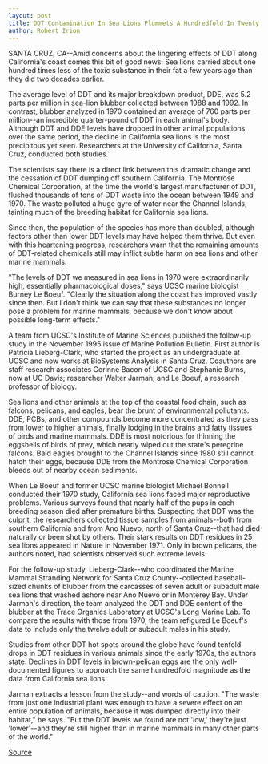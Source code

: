 ```yaml
---
layout: post
title: DDT Contamination In Sea Lions Plummets A Hundredfold In Twenty Years
author: Robert Irion
---
```


SANTA CRUZ, CA--Amid concerns about the lingering effects of DDT  along California's coast comes this bit of good news: Sea lions  carried about one hundred times less of the toxic substance in their  fat a few years ago than they did two decades earlier.

The average level of DDT and its major breakdown product,  DDE, was 5.2 parts per million in sea-lion blubber collected between  1988 and 1992. In contrast, blubber analyzed in 1970 contained an  average of 760 parts per million--an incredible quarter-pound of  DDT in each animal's body. Although DDT and DDE levels have dropped  in other animal populations over the same period, the decline in  California sea lions is the most precipitous yet seen. Researchers at  the University of California, Santa Cruz, conducted both studies.

The scientists say there is a direct link between this dramatic  change and the cessation of DDT dumping off southern California. The  Montrose Chemical Corporation, at the time the world's largest  manufacturer of DDT, flushed thousands of tons of DDT waste into  the ocean between 1949 and 1970. The waste polluted a huge gyre of  water near the Channel Islands, tainting much of the breeding  habitat for California sea lions.

Since then, the population of the species has more than  doubled, although factors other than lower DDT levels may have  helped them thrive. But even with this heartening progress,  researchers warn that the remaining amounts of DDT-related  chemicals still may inflict subtle harm on sea lions and other  marine mammals.

"The levels of DDT we measured in sea lions in 1970 were  extraordinarily high, essentially pharmacological doses," says UCSC  marine biologist Burney Le Boeuf. "Clearly the situation along the  coast has improved vastly since then. But I don't think we can say  that these substances no longer pose a problem for marine mammals,  because we don't know about possible long-term effects."

A team from UCSC's Institute of Marine Sciences published the  follow-up study in the November 1995 issue of Marine Pollution  Bulletin. First author is Patricia Lieberg-Clark, who started the  project as an undergraduate at UCSC and now works at BioSystems  Analysis in Santa Cruz. Coauthors are staff research associates  Corinne Bacon of UCSC and Stephanie Burns, now at UC Davis;  researcher Walter Jarman; and Le Boeuf, a research professor of  biology.

Sea lions and other animals at the top of the coastal food  chain, such as falcons, pelicans, and eagles, bear the brunt of  environmental pollutants. DDE, PCBs, and other compounds become  more concentrated as they pass from lower to higher animals,  finally lodging in the brains and fatty tissues of birds and marine  mammals. DDE is most notorious for thinning the eggshells of birds  of prey, which nearly wiped out the state's peregrine falcons. Bald  eagles brought to the Channel Islands since 1980 still cannot hatch  their eggs, because DDE from the Montrose Chemical Corporation  bleeds out of nearby ocean sediments.

When Le Boeuf and former UCSC marine biologist Michael  Bonnell conducted their 1970 study, California sea lions faced major  reproductive problems. Various surveys found that nearly half of the  pups in each breeding season died after premature births. Suspecting  that DDT was the culprit, the researchers collected tissue samples  from animals--both from southern California and from Ano Nuevo,  north of Santa Cruz--that had died naturally or been shot by others.  Their stark results on DDT residues in 25 sea lions appeared in  Nature in November 1971. Only in brown pelicans, the authors noted,  had scientists observed such extreme levels.

For the follow-up study, Lieberg-Clark--who coordinated the  Marine Mammal Stranding Network for Santa Cruz County--collected  baseball-sized chunks of blubber from the carcasses of seven adult  or subadult male sea lions that washed ashore near Ano Nuevo or in  Monterey Bay. Under Jarman's direction, the team analyzed the DDT  and DDE content of the blubber at the Trace Organics Laboratory at  UCSC's Long Marine Lab. To compare the results with those from  1970, the team refigured Le Boeuf's data to include only the twelve  adult or subadult males in his study.

Studies from other DDT hot spots around the globe have found  tenfold drops in DDT residues in various animals since the early  1970s, the authors state. Declines in DDT levels in brown-pelican  eggs are the only well-documented figures to approach the same  hundredfold magnitude as the data from California sea lions.

Jarman extracts a lesson from the study--and words of  caution. "The waste from just one industrial plant was enough to  have a severe effect on an entire population of animals, because it  was dumped directly into their habitat," he says. "But the DDT levels  we found are not 'low,' they're just 'lower'--and they're still higher  than in marine mammals in many other parts of the world."

[Source](http://www1.ucsc.edu/news_events/press_releases/archive/95-96/11-95/110695-DDT_contamination_i.html "Permalink to 110695-DDT_contamination_i")
